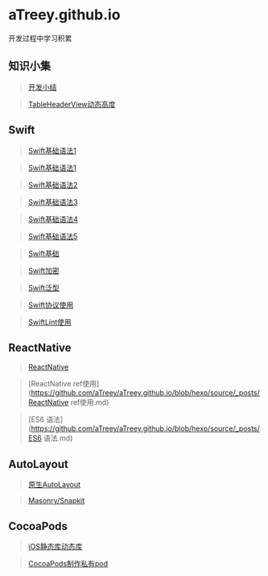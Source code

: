 # aTreey.github.io

开发过程中学习积累

## 知识小集

> [开发小结](https://github.com/aTreey/aTreey.github.io/issues/3)

> [TableHeaderView动态高度](https://github.com/aTreey/aTreey.github.io/blob/hexo/source/_posts/iOS%20%E5%8A%A8%E6%80%81%E8%AE%BE%E7%BD%AETableHeaderView%E9%AB%98%E5%BA%A6.md)


## Swift


> [Swift基础语法1](https://github.com/aTreey/aTreey.github.io/blob/hexo/source/_posts/Alamofire源码学习.md)

> [Swift基础语法1](https://github.com/aTreey/aTreey.github.io/blob/hexo/source/_posts/Swift3.0学习(一).md)

> [Swift基础语法2](https://github.com/aTreey/aTreey.github.io/blob/hexo/source/_posts/Swift3.0学习(二).md)

> [Swift基础语法3](https://github.com/aTreey/aTreey.github.io/blob/hexo/source/_posts/Swift3.0学习(三).md)

> [Swift基础语法4](https://github.com/aTreey/aTreey.github.io/blob/hexo/source/_posts/Swift3.0学习(四).md)

> [Swift基础语法5](https://github.com/aTreey/aTreey.github.io/blob/hexo/source/_posts/Swift3.0学习(五).md)

> [Swift基础](https://github.com/aTreey/aTreey.github.io/blob/hexo/source/_posts/Swift%20基础知识.md)

> [Swift加密](https://github.com/aTreey/aTreey.github.io/blob/hexo/source/_posts/Swift加密相关.md)

> [Swift泛型](https://github.com/aTreey/aTreey.github.io/blob/hexo/source/_posts/Swift泛型.md)

> [Swift协议使用](https://github.com/aTreey/aTreey.github.io/blob/hexo/source/_posts/Swift%20协议使用.md)

> [SwiftLint使用](https://github.com/aTreey/aTreey.github.io/blob/hexo/source/_posts/SwiftLint使用.md)




## ReactNative

> [ReactNative](https://github.com/aTreey/aTreey.github.io/issues/3)

> [ReactNative ref使用](https://github.com/aTreey/aTreey.github.io/blob/hexo/source/_posts/ReactNative ref使用.md)

> [ES6 语法](https://github.com/aTreey/aTreey.github.io/blob/hexo/source/_posts/ES6 语法.md)


## AutoLayout

> [原生AutoLayout](https://github.com/aTreey/aTreey.github.io/issues/1)

> [Masonry/Snapkit](https://github.com/aTreey/aTreey.github.io/blob/hexo/source/_posts/Masonry:Snapkit%E4%BD%BF%E7%94%A8%E6%80%BB%E7%BB%93.md)

## CocoaPods

> [iOS静态库动态库](https://github.com/aTreey/aTreey.github.io/blob/hexo/source/_posts/iOS静态库动态库.md)

> [CocoaPods制作私有pod](https://github.com/aTreey/aTreey.github.io/blob/hexo/source/_posts/CocoaPods制作私有pod.md)

